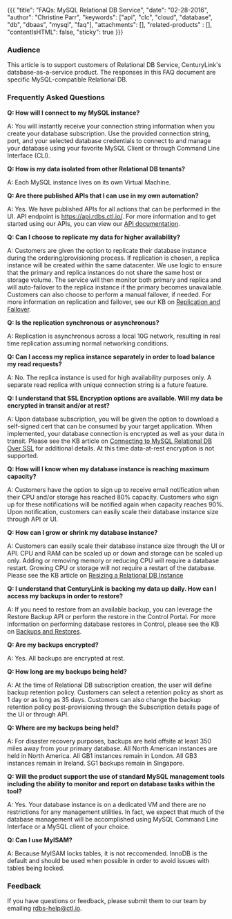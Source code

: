 {{{
  "title": "FAQs: MySQL Relational DB Service",
  "date": "02-28-2016",
  "author": "Christine Parr",
  "keywords": ["api", "clc", "cloud", "database", "db", "dbaas", "mysql", "faq"],
  "attachments": [],
  "related-products" : [],
  "contentIsHTML": false,
  "sticky": true
}}}

### Audience
This article is to support customers of Relational DB Service, CenturyLink's database-as-a-service product. The responses in this FAQ document are specific MySQL-compatible Relational DB.

### Frequently Asked Questions
**Q: How will I connect to my MySQL instance?**

A: You will instantly receive your connection string information when you create your database subscription. Use the provided connection string, port, and your selected database credentials to connect to and manage your database using your favorite MySQL Client or through Command Line Interface (CLI).

**Q: How is my data isolated from other Relational DB tenants?**

A: Each MySQL instance lives on its own Virtual Machine.

**Q: Are there published APIs that I can use in my own automation?**

A: Yes. We have published APIs for all actions that can be performed in the UI. API endpoint is https://api.rdbs.ctl.io/. For more information and to get started using our APIs, you can view our [API documentation](https://www.ctl.io/api-docs/v2/#relational-database-rdbs).

**Q: Can I choose to replicate my data for higher availability?**

A: Customers are given the option to replicate their database instance during the ordering/provisioning process. If replication is chosen, a replica instance will be created within the same datacenter. We use logic to ensure that the primary and replica instances do not share the same host or storage volume. The service will then monitor both primary and replica and will auto-failover to the replica instance if the primary becomes unavailable. Customers can also choose to perform a manual failover, if needed. For more information on replication and failover, see our KB on [Replication and Failover](rdbs-mysql-replication-and-failover.md).

**Q: Is the replication synchronous or asynchronous?**

A: Replication is asynchronous across a local 10G network, resulting in real time replication assuming normal networking conditions.

**Q: Can I access my replica instance separately in order to load balance my read requests?**

A: No. The replica instance is used for high availability purposes only. A separate read replica with unique connection string is a future feature.

**Q: I understand that SSL Encryption options are available. Will my data be encrypted in transit and/or at rest?**

A: Upon database subscription, you will be given the option to download a self-signed cert that can be consumed by your target application. When implemented, your database connection is encrypted as well as your data in transit. Please see the KB article on [Connecting to MySQL Relational DB Over SSL](rdbs-mysql-connecting-over-ssl.md) for additional details. At this time data-at-rest encryption is not supported.

**Q: How will I know when my database instance is reaching maximum capacity?**

A: Customers have the option to sign up to receive email notification when their CPU and/or storage has reached 80% capacity. Customers who sign up for these notifications will be notified again when capacity reaches 90%. Upon notification, customers can easily scale their database instance size through API or UI.

**Q: How can I grow or shrink my database instance?**

A: Customers can easily scale their database instance size through the UI or API. CPU and RAM can be scaled up or down and storage can be scaled up only. Adding or removing memory or reducing CPU will require a database restart. Growing CPU or storage will not require a restart of the database. Please see the KB article on [Resizing a Relational DB Instance](rdbs-resizing-instance.md)

**Q: I understand that CenturyLink is backing my data up daily. How can I access my backups in order to restore?**

A: If you need to restore from an available backup, you can leverage the Restore Backup API or perform the restore in the Control Portal. For more information on performing database restores in Control, please see the KB on [Backups and Restores](rdbs-backups-and-restores.md).

**Q: Are my backups encrypted?**

A: Yes. All backups are encrypted at rest.

**Q: How long are my backups being held?**

A: At the time of Relational DB subscription creation, the user will define backup retention policy. Customers can select a retention policy as short as 1 day or as long as 35 days. Customers can also change the backup retention policy post-provisioning through the Subscription details page of the UI or through API.

**Q: Where are my backups being held?**

A: For disaster recovery purposes, backups are held offsite at least 350 miles away from your primary database. All North American instances are held in North America. All GB1 instances remain in London. All GB3 instances remain in Ireland. SG1 backups remain in Singapore.

**Q: Will the product support the use of standard MySQL management tools including the ability to monitor and report on database tasks within the tool?**

A: Yes. Your database instance is on a dedicated VM and there are no restrictions for any management utilities. In fact, we expect that much of the database management will be accomplished using MySQL Command Line Interface or a MySQL client of your choice.

**Q: Can I use MyISAM?**

A: Because MyISAM locks tables, it is not reccomended. InnoDB is the default and should be used when possible in order to avoid issues with tables being locked.

### Feedback
If you have questions or feedback, please submit them to our team by emailing <a href="mailto:rdbs-help@ctl.io">rdbs-help@ctl.io</a>.

